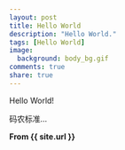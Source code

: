 ```yaml
---
layout: post
title: Hello World
description: "Hello World."
tags: [Hello World]
image:
  background: body_bg.gif
comments: true
share: true
---
```


Hello World!

码农标准...

<strong>From {{ site.url }}</strong>